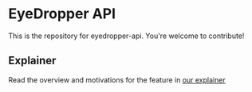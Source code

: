 
# EyeDropper API

This is the repository for eyedropper-api. You're welcome to contribute!

## Explainer

Read the overview and motivations for the feature in [our explainer](explainer.md)
